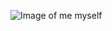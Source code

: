 ![Image of me myself](https://escape-from-reality.de/wp-content/uploads/2018/07/suzhou-mudu-altstadt.jpg)
